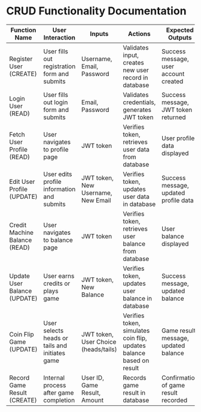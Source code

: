 # CRUD Functionality Documentation

| Function Name | User Interaction | Inputs | Actions | Expected Outputs |
|---------------|------------------|--------|---------|------------------|
| Register User (CREATE) | User fills out registration form and submits | Username, Email, Password | Validates input, creates new user record in database | Success message, user account created |
| Login User (READ) | User fills out login form and submits | Email, Password | Validates credentials, generates JWT token | Success message, JWT token returned |
| Fetch User Profile (READ) | User navigates to profile page | JWT token | Verifies token, retrieves user data from database | User profile data displayed |
| Edit User Profile (UPDATE) | User edits profile information and submits | JWT token, New Username, New Email | Verifies token, updates user data in database | Success message, updated profile data |
| Credit Machine Balance (READ) | User navigates to balance page | JWT token | Verifies token, retrieves user balance from database | User balance displayed |
| Update User Balance (UPDATE) | User earns credits or plays game | JWT token, New Balance | Verifies token, updates user balance in database | Success message, updated balance |
| Coin Flip Game (UPDATE) | User selects heads or tails and initiates game | JWT token, User Choice (heads/tails) | Verifies token, simulates coin flip, updates balance based on result | Game result message, updated balance |
| Record Game Result (CREATE) | Internal process after game completion | User ID, Game Result, Amount | Records game result in database | Confirmation of game result recorded |
